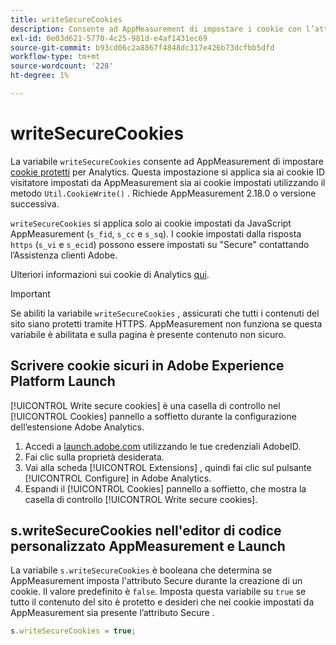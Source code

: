 ```yaml
---
title: writeSecureCookies
description: Consente ad AppMeasurement di impostare i cookie con l’attributo Secure.
exl-id: 0e03d621-5770-4c25-981d-e4af1431ec69
source-git-commit: b93cd06c2a8867f4848dc317e426b73dcfbb5dfd
workflow-type: tm+mt
source-wordcount: '228'
ht-degree: 1%

---
```


# writeSecureCookies

La variabile `writeSecureCookies` consente ad AppMeasurement di impostare [cookie protetti](https://en.wikipedia.org/wiki/Secure_cookie) per Analytics. Questa impostazione si applica sia ai cookie ID visitatore impostati da AppMeasurement sia ai cookie impostati utilizzando il metodo `Util.CookieWrite()` . Richiede AppMeasurement 2.18.0 o versione successiva.

`writeSecureCookies` si applica solo ai cookie impostati da JavaScript AppMeasurement (`s_fid`,  `s_cc` e  `s_sq`). I cookie impostati dalla risposta `https` (`s_vi` e `s_ecid`) possono essere impostati su &quot;Secure&quot; contattando l’Assistenza clienti Adobe.

Ulteriori informazioni sui cookie di Analytics [qui](https://experienceleague.adobe.com/docs/core-services/interface/administration/ec-cookies/cookies-analytics.html).

>[!IMPORTANT]
>
>Se abiliti la variabile `writeSecureCookies` , assicurati che tutti i contenuti del sito siano protetti tramite HTTPS. AppMeasurement non funziona se questa variabile è abilitata e sulla pagina è presente contenuto non sicuro.

## Scrivere cookie sicuri in Adobe Experience Platform Launch

[!UICONTROL Write secure cookies] è una casella di controllo nel  [!UICONTROL Cookies] pannello a soffietto durante la configurazione dell’estensione Adobe Analytics.

1. Accedi a [launch.adobe.com](https://launch.adobe.com) utilizzando le tue credenziali AdobeID.
2. Fai clic sulla proprietà desiderata.
3. Vai alla scheda [!UICONTROL Extensions] , quindi fai clic sul pulsante [!UICONTROL Configure] in Adobe Analytics.
4. Espandi il [!UICONTROL Cookies] pannello a soffietto, che mostra la casella di controllo [!UICONTROL Write secure cookies].

## s.writeSecureCookies nell&#39;editor di codice personalizzato AppMeasurement e Launch

La variabile `s.writeSecureCookies` è booleana che determina se AppMeasurement imposta l&#39;attributo Secure durante la creazione di un cookie. Il valore predefinito è `false`. Imposta questa variabile su `true` se tutto il contenuto del sito è protetto e desideri che nei cookie impostati da AppMeasurement sia presente l’attributo Secure .

```js
s.writeSecureCookies = true;
```
